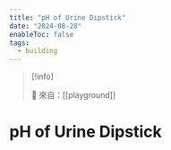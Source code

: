 ```yaml
---
title: "pH of Urine Dipstick"
date: "2024-08-28"
enableToc: false
tags:
  - building
---
```


> [!info]
>
> 🌱 來自：[[playground]]

# pH of Urine Dipstick
